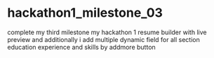 # hackathon1_milestone_03
complete my third milestone my hackathon 1 resume builder with live preview and additionally i add multiple dynamic field for all section education experience and skills  by addmore button
